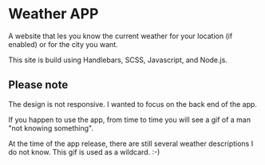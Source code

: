 # Weather APP

A website that les you know the current weather for your location (if enabled) or for the city you want.

This site is build using Handlebars, SCSS, Javascript, and Node.js.

## Please note

The design is not responsive. I wanted to focus on the back end of the app. 

If you happen to use the app, from time to time you will see a gif of a man "not knowing something".

At the time of the app release, there are still several weather descriptions I do not know. This gif is used as a wildcard. :-)